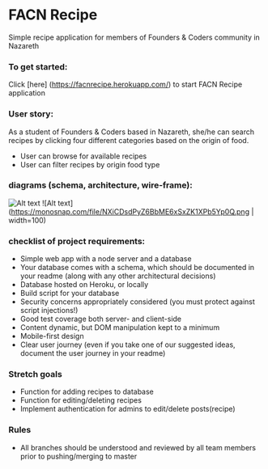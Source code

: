 # FACN Recipe
Simple recipe application for members of Founders & Coders community in Nazareth

### To get started:
Click [here] (https://facnrecipe.herokuapp.com/) to start FACN Recipe application

### User story:
As a student of Founders & Coders based in Nazareth, she/he can search recipes by clicking four different categories based on the origin of food.

+ User can browse for available recipes
+ User can filter recipes by origin food type

### diagrams (schema, architecture, wire-frame):
![Alt text](https://monosnap.com/file/37A8JtIqoB6S6TyvgCZdrPAc4TVlj8.png)
![Alt text](https://monosnap.com/file/NXiCDsdPyZ6BbME6xSxZK1XPb5Yp0Q.png | width=100)



### checklist of project requirements:   

+ Simple web app with a node server and a database
+ Your database comes with a schema, which should be documented in your readme (along with any other architectural decisions)
+ Database hosted on Heroku, or locally
+ Build script for your database
+ Security concerns appropriately considered (you must protect against script injections!)
+ Good test coverage both server- and client-side
+ Content dynamic, but DOM manipulation kept to a minimum
+ Mobile-first design
+ Clear user journey (even if you take one of our suggested ideas, document the user journey in your readme)

### Stretch goals
+ Function for adding recipes to database
+ Function for editing/deleting recipes
+ Implement authentication for admins to edit/delete posts(recipe)  

### Rules
+ All branches should be understood and reviewed by all team members prior to pushing/merging to master
